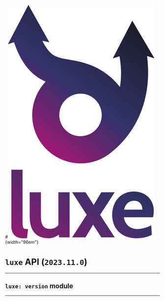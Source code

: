 #![](../../../images/luxe-dark.svg){width="96em"}

# `luxe` API (`2023.11.0`)  


---

## `luxe: version` module


---

